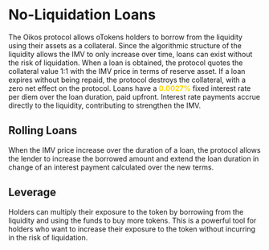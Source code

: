 # No-Liquidation Loans

The Oikos protocol allows oTokens holders to borrow from the liquidity using their assets as a collateral. Since the algorithmic structure of the liquidity allows the IMV to only increase over time, loans can exist without the risk of liquidation. When a loan is obtained, the protocol quotes the collateral value 1:1 with the IMV price in terms of reserve asset. If a loan expires without being repaid, the protocol destroys the collateral, with a zero net effect on the protocol. Loans have a <b style="color:#FFD700">0.0027%</b> fixed interest rate per diem over the loan duration, paid upfront. Interest rate payments accrue directly to the liquidity, contributing to strengthen the IMV.  

## Rolling Loans
When the IMV price increase over the duration of a loan, the protocol allows the lender to increase the borrowed amount and extend the loan duration in change of an interest payment calculated over the new terms.

## Leverage
Holders can multiply their exposure to the token by borrowing from the liquidity and using the funds to buy more tokens. This is a powerful tool for holders who want to increase their exposure to the token without incurring in the risk of liquidation. 